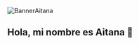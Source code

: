 ![BannerAitana](https://github.com/user-attachments/assets/a564d9dc-7450-44bc-be60-94187d3d2b80)
## Hola, mi nombre es Aitana 👋

